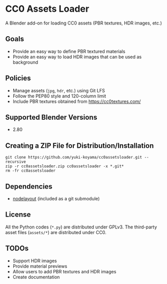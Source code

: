 # CC0 Assets Loader

A Blender add-on for loading CC0 assets (PBR textures, HDR images, etc.)

## Goals

- Provide an easy way to define PBR textured materials
- Provide an easy way to load HDR images that can be used as background

## Policies

- Manage assets (`jpg`, `hdr`, etc.) using Git LFS
- Follow the PEP80 style and 120-column limit
- Include PBR textures obtained from <https://cc0textures.com/>

## Supported Blender Versions

- 2.80

## Creating a ZIP File for Distribution/Installation

```
git clone https://github.com/yuki-koyama/cc0assetsloader.git --recursive
zip -r cc0assetsloader.zip cc0assetsloader -x *.git*
rm -fr cc0assetsloader
```

## Dependencies

- [nodelayout](https://github.com/yuki-koyama/nodelayout) (included as a git submodule)

## License

All the Python codes (`*.py`) are distributed under GPLv3. The third-party asset files (`assets/*`) are distributed under CC0.

## TODOs

- Support HDR images
- Provide material previews
- Allow users to add PBR textures and HDR images
- Create documentation
